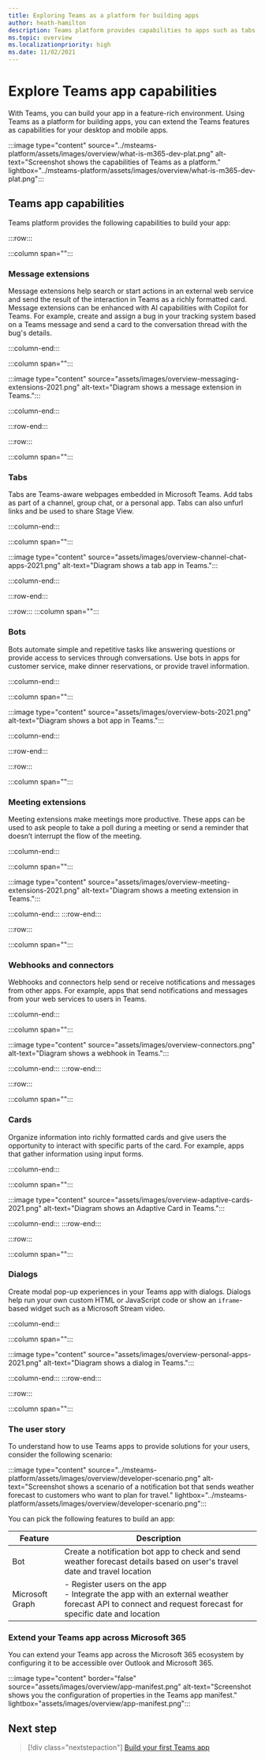 ```yaml
---
title: Exploring Teams as a platform for building apps
author: heath-hamilton
description: Teams platform provides capabilities to apps such as tabs, bots, message extensions, webhooks, connectors, cards, and dialogs.
ms.topic: overview
ms.localizationpriority: high
ms.date: 11/02/2021
---
```


# Explore Teams app capabilities

With Teams, you can build your app in a feature-rich environment. Using Teams as a platform for building apps, you can extend the Teams features as capabilities for your desktop and mobile apps.

:::image type="content" source="../msteams-platform/assets/images/overview/what-is-m365-dev-plat.png" alt-text="Screenshot shows the capabilities of Teams as a platform." lightbox="../msteams-platform/assets/images/overview/what-is-m365-dev-plat.png":::

## Teams app capabilities

Teams platform provides the following capabilities to build your app:

:::row:::

   :::column span="":::

### Message extensions

Message extensions help search or start actions in an external web service and send the result of the interaction in Teams as a richly formatted card. Message extensions can be enhanced with AI capabilities with Copilot for Teams. For example, create and assign a bug in your tracking system based on a Teams message and send a card to the conversation thread with the bug's details.

   :::column-end:::

   :::column span="":::

:::image type="content" source="assets/images/overview-messaging-extensions-2021.png" alt-text="Diagram shows a message extension in Teams.":::

   :::column-end:::

:::row-end:::

:::row:::

   :::column span="":::

### Tabs

Tabs are Teams-aware webpages embedded in Microsoft Teams. Add tabs as part of a channel, group chat, or a personal app. Tabs can also unfurl links and be used to share Stage View.

   :::column-end:::

   :::column span="":::

:::image type="content" source="assets/images/overview-channel-chat-apps-2021.png" alt-text="Diagram shows a tab app in Teams.":::

   :::column-end:::

:::row-end:::

:::row:::
   :::column span="":::

### Bots

Bots automate simple and repetitive tasks like answering questions or provide access to services through conversations. Use bots in apps for customer service, make dinner reservations, or provide travel information.

   :::column-end:::

   :::column span="":::

:::image type="content" source="assets/images/overview-bots-2021.png" alt-text="Diagram shows a bot app in Teams.":::

   :::column-end:::

:::row-end:::

:::row:::

   :::column span="":::

### Meeting extensions

Meeting extensions make meetings more productive. These apps can be used to ask people to take a poll during a meeting or send a reminder that doesn’t interrupt the flow of the meeting.

   :::column-end:::

   :::column span="":::

:::image type="content" source="assets/images/overview-meeting-extensions-2021.png" alt-text="Diagram shows a meeting extension in Teams.":::

   :::column-end:::
:::row-end:::

:::row:::

   :::column span="":::

### Webhooks and connectors

Webhooks and connectors help send or receive notifications and messages from other apps. For example, apps that send notifications and messages from your web services to users in Teams.

   :::column-end:::

   :::column span="":::

:::image type="content" source="assets/images/overview-connectors.png" alt-text="Diagram shows a webhook in Teams.":::

   :::column-end:::
:::row-end:::

:::row:::

   :::column span="":::

### Cards

Organize information into richly formatted cards and give users the opportunity to interact with specific parts of the card. For example, apps that gather information using input forms.

   :::column-end:::

   :::column span="":::

:::image type="content" source="assets/images/overview-adaptive-cards-2021.png" alt-text="Diagram shows an Adaptive Card in Teams.":::

   :::column-end:::
:::row-end:::

:::row:::

   :::column span="":::

### Dialogs

Create modal pop-up experiences in your Teams app with dialogs. Dialogs help run your own custom HTML or JavaScript code or show an `iframe`-based widget such as a Microsoft Stream video.

   :::column-end:::

   :::column span="":::

:::image type="content" source="assets/images/overview-personal-apps-2021.png" alt-text="Diagram shows a dialog in Teams.":::

   :::column-end:::
:::row-end:::

:::row:::

   :::column span="":::

### The user story

To understand how to use Teams apps to provide solutions for your users, consider the following scenario:

:::image type="content" source="../msteams-platform/assets/images/overview/developer-scenario.png" alt-text="Screenshot shows a scenario of a notification bot that sends weather forecast to customers who want to plan for travel." lightbox="../msteams-platform/assets/images/overview/developer-scenario.png":::

You can pick the following features to build an app:

| Feature | Description |
| --- | --- |
| Bot | Create a notification bot app to check and send weather forecast details based on user's travel date and travel location |
| Microsoft Graph | - Register users on the app <br>- Integrate the app with an external weather forecast API to connect and request forecast for specific date and location |

### Extend your Teams app across Microsoft 365

You can extend your Teams app across the Microsoft 365 ecosystem by configuring it to be accessible over Outlook and Microsoft 365.

:::image type="content" border="false" source="assets/images/overview/app-manifest.png" alt-text="Screenshot shows you the configuration of properties in the Teams app manifest." lightbox="assets/images/overview/app-manifest.png":::

## Next step

> [!div class="nextstepaction"]
> [Build your first Teams app](get-started/build-your-first-app.md)
